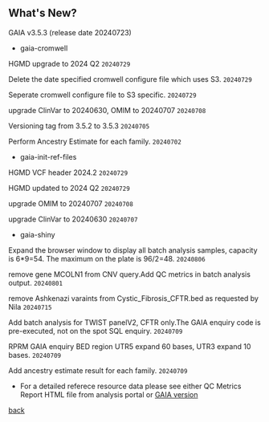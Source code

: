 ## What's New?

GAIA v3.5.3 (release date 20240723)

* gaia-cromwell

HGMD upgrade to 2024 Q2  `20240729`

Delete the date specified cromwell configure file which uses S3.  `20240729`

Seperate cromwell configure file to S3 specific. `20240729`

upgrade ClinVar to 20240630, OMIM to 20240707  `20240708`

Versioning tag from 3.5.2 to 3.5.3  `20240705`

Perform Ancestry Estimate for each family.  `20240702`

* gaia-init-ref-files

HGMD VCF header 2024.2 `20240729`

HGMD updated to 2024 Q2  `20240729`

upgrade OMIM to 20240707  `20240708`

upgrade ClinVar to 20240630  `20240707`

* gaia-shiny

Expand the browser window to display all batch analysis samples, capacity is 6*9=54. The maximum on the plate is 96/2=48.  `20240806`

remove gene MCOLN1 from CNV query.Add QC metrics in batch analysis output.  `20240801`

remove Ashkenazi varaints from Cystic_Fibrosis_CFTR.bed as requested by Nila  `20240715`

Add batch analysis for TWIST panelV2, CFTR only.The GAIA enquiry code is pre-executed, not on the spot SQL enquiry.  `20240709`

RPRM GAIA enquiry BED region UTR5 expand 60 bases, UTR3 expand 10 bases.  `20240709`

Add ancestry estimate result for each family.  `20240709`

* For a detailed referece resource data please see either QC Metrics Report HTML file from analysis portal or [GAIA version](./another-page_3.5.3_GAIA_version.html)

[back](./)
